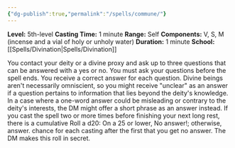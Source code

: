 ```yaml
---
{"dg-publish":true,"permalink":"/spells/commune/"}
---
```


**Level:** 5th-level
**Casting Time:** 1 minute
**Range:** Self
**Components:** V, S, M (incense and a vial of holy or unholy water)
**Duration:** 1 minute
**School:** [[Spells/Divination\|Spells/Divination]]

You contact your deity or a divine proxy and ask up to three questions that can be answered with a yes or no. You must ask your questions before the spell ends. You receive a correct answer for each question.
Divine beings aren't necessarily omniscient, so you might receive "unclear" as an answer if a question pertains to information that lies beyond the deity's knowledge. In a case where a one-word answer could be misleading or contrary to the deity's interests, the DM might offer a short phrase as an answer instead.
If you cast the spell two or more times before finishing your next long rest, there is a cumulative Roll a d20: On a 25 or lower, No answer!; otherwise, answer. chance for each casting after the first that you get no answer. The DM makes this roll in secret.